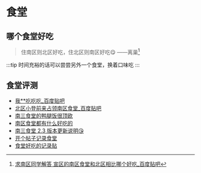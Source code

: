 # 食堂

## 哪个食堂好吃

> 住南区则北区好吃，住北区则南区好吃😋 ——离巢[^1]

:::tip
时间充裕的话可以尝尝另外一个食堂，换着口味吃
:::

## 食堂评测

- [我**吃吃吃_百度贴吧](https://tieba.baidu.com/p/9157566258)
- [北区小登前来占领南区食堂_百度贴吧](https://tieba.baidu.com/p/9187399039)
- [南三食堂的鸭腿饭很顶欧](https://tieba.baidu.com/p/9171694810)
- [南区食堂都有什么好吃的](https://tieba.baidu.com/p/9031888636)
- [南三食堂 2.3 版本更新说明😘](https://tieba.baidu.com/p/8713735406)
- [开个帖子记录食堂](https://tieba.baidu.com/p/8614779936)
- [食堂好吃的记录贴](https://tieba.baidu.com/p/8640285134)

[^1]: [求南区同学解答 宣区的南区食堂和北区相比哪个好吃_百度贴吧](https://tieba.baidu.com/p/9171707204)
